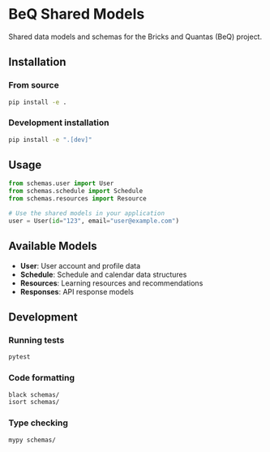 # BeQ Shared Models

Shared data models and schemas for the Bricks and Quantas (BeQ) project.

## Installation

### From source
```bash
pip install -e .
```

### Development installation
```bash
pip install -e ".[dev]"
```

## Usage

```python
from schemas.user import User
from schemas.schedule import Schedule
from schemas.resources import Resource

# Use the shared models in your application
user = User(id="123", email="user@example.com")
```

## Available Models

- **User**: User account and profile data
- **Schedule**: Schedule and calendar data structures
- **Resources**: Learning resources and recommendations
- **Responses**: API response models

## Development

### Running tests
```bash
pytest
```

### Code formatting
```bash
black schemas/
isort schemas/
```

### Type checking
```bash
mypy schemas/
```
